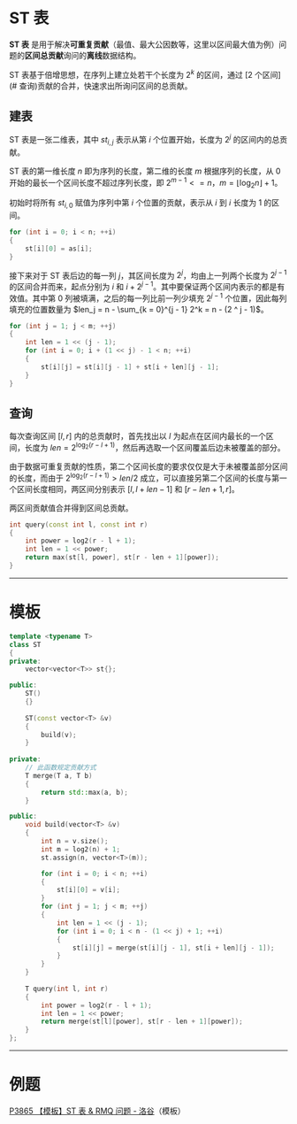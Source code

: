 # ST 表

**ST 表** 是用于解决**可重复贡献**（最值、最大公因数等，这里以区间最大值为例）问题的**区间总贡献**询问的**离线**数据结构。

ST 表基于倍增思想，在序列上建立处若干个长度为 $2^k$ 的区间，通过 [$2$ 个区间](# 查询)贡献的合并，快速求出所询问区间的总贡献。

## 建表

ST 表是一张二维表，其中 $st_{i, j}$ 表示从第 $i$ 个位置开始，长度为 $2 ^ j$ 的区间内的总贡献。

ST 表的第一维长度 $n$ 即为序列的长度，第二维的长度 $m$ 根据序列的长度，从 $0$ 开始的最长一个区间长度不超过序列长度，即 $2 ^ {m - 1} <= n$，$m = \lfloor \log_2 n \rfloor + 1$。

初始时将所有 $st_{i, 0}$ 赋值为序列中第 $i$ 个位置的贡献，表示从 $i$ 到 $i$ 长度为 $1$ 的区间。

```c++
for (int i = 0; i < n; ++i)
{
	st[i][0] = as[i];
}
```

接下来对于 ST 表后边的每一列 $j$，其区间长度为 $2 ^ j$，均由上一列两个长度为 $2 ^ {j - 1}$ 的区间合并而来，起点分别为 $i$ 和 $i + 2 ^ {j - 1}$。其中要保证两个区间内表示的都是有效值。其中第 $0$ 列被填满，之后的每一列比前一列少填充 $2 ^ {j - 1}$ 个位置，因此每列填充的位置数量为 $len_j = n - \sum_{k = 0}^{j - 1} 2^k = n - (2 ^ j - 1)$。

```c++
for (int j = 1; j < m; ++j)
{
	int len = 1 << (j - 1);
	for (int i = 0; i + (1 << j) - 1 < n; ++i)
	{
		st[i][j] = st[i][j - 1] + st[i + len][j - 1];
	}
}
```

## 查询

每次查询区间 $[l, r]$ 内的总贡献时，首先找出以 $l$ 为起点在区间内最长的一个区间，长度为 $len = 2 ^ {\log_2(r - l + 1)}$，然后再选取一个区间覆盖后边未被覆盖的部分。

由于数据可重复贡献的性质，第二个区间长度的要求仅仅是大于未被覆盖部分区间的长度，而由于 $2 ^ {\log_2(r - l + 1)} > len / 2$ 成立，可以直接另第二个区间的长度与第一个区间长度相同，两区间分别表示 $[l, l + len - 1]$ 和 $[r - len + 1, r]$。

两区间贡献值合并得到区间总贡献。

```c++
int query(const int l, const int r)
{
	int power = log2(r - l + 1);
	int len = 1 << power;
	return max(st[l, power], st[r - len + 1][power]);
}
```

---

# 模板

```c++
template <typename T>
class ST
{
private:
	vector<vector<T>> st{};

public:
	ST()
	{}
	
	ST(const vector<T> &v)
	{
		build(v);
	}
	
private:
	// 此函数规定贡献方式
	T merge(T a, T b)
	{
		return std::max(a, b);
	}

public:
	void build(vector<T> &v)
	{
		int n = v.size();
		int m = log2(n) + 1;
		st.assign(n, vector<T>(m));

		for (int i = 0; i < n; ++i)
		{
			st[i][0] = v[i];
		}
		for (int j = 1; j < m; ++j)
		{
			int len = 1 << (j - 1);
			for (int i = 0; i < n - (1 << j) + 1; ++i)
			{
				st[i][j] = merge(st[i][j - 1], st[i + len][j - 1]);
			}
		}
	}
	
	T query(int l, int r)
	{
		int power = log2(r - l + 1);
		int len = 1 << power;
		return merge(st[l][power], st[r - len + 1][power]);
	}
};
```

---

# 例题

[P3865 【模板】ST 表 & RMQ 问题 - 洛谷](https://www.luogu.com.cn/problem/P3865)（模板）



